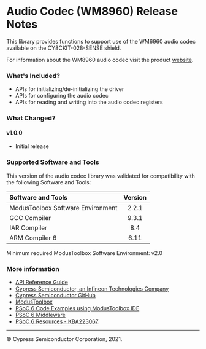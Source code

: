 # Audio Codec (WM8960) Release Notes

This library provides functions to support use of the WM6960 audio codec available on the CY8CKIT-028-SENSE shield.

For information about the WM8960 audio codec visit the product [website](https://www.cirrus.com/products/wm8960/).

### What's Included?
* APIs for initializing/de-initializing the driver
* APIs for configuring the audio codec
* APIs for reading and writing into the audio codec registers

### What Changed?
#### v1.0.0
* Initial release

### Supported Software and Tools
This version of the audio codec library was validated for compatibility with the following Software and Tools:

| Software and Tools                        | Version |
| :---                                      | :----:  |
| ModusToolbox Software Environment         | 2.2.1   |
| GCC Compiler                              | 9.3.1   |
| IAR Compiler                              | 8.4     |
| ARM Compiler 6                            | 6.11    |

Minimum required ModusToolbox Software Environment: v2.0

### More information

* [API Reference Guide](https://cypresssemiconductorco.github.io/audio-codec-wm8960/html/index.html)
* [Cypress Semiconductor, an Infineon Technologies Company](http://www.cypress.com)
* [Cypress Semiconductor GitHub](https://github.com/cypresssemiconductorco)
* [ModusToolbox](https://www.cypress.com/products/modustoolbox-software-environment)
* [PSoC 6 Code Examples using ModusToolbox IDE](https://github.com/cypresssemiconductorco/Code-Examples-for-ModusToolbox-Software)
* [PSoC 6 Middleware](https://github.com/cypresssemiconductorco/psoc6-middleware)
* [PSoC 6 Resources - KBA223067](https://community.cypress.com/docs/DOC-14644)

---
© Cypress Semiconductor Corporation, 2021.